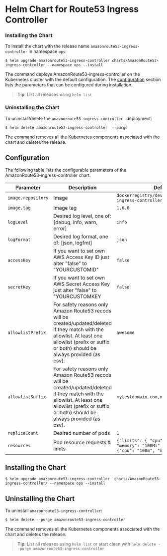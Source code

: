 # Helm Chart for Route53 Ingress Controller
### Installing the Chart

To install the chart with the release name `amazonroute53-ingress-controller` in namespace `ops`:

```console
$ helm upgrade amazonroute53-ingress-controller charts/AmazonRoute53-ingress-controller --namespace ops --install
```
The command deploys AmazonRoute53-ingress-controller on the Kubernetes cluster with the default configuration. The [configuration](#configuration) section lists the parameters that can be configured during installation.

> **Tip**: List all releases using `helm list`

### Uninstalling the Chart

To uninstall/delete the `amazonroute53-ingress-controller ` deployment:

```console
$ helm delete amazonroute53-ingress-controller  --purge
```

The command removes all the Kubernetes components associated with the chart and deletes the release.

## Configuration
The following table lists the configurable parameters of the AmazonRoute53-ingress-controller chart.

| Parameter | Description | Default |
| --- | --- | --- |
| `image.repository`                      | Image | `dockerregistry/devops/amazonroute53-ingress-controller` |
| `image.tag`                             | Image tag  | `1.6.0` |
| `logLevel`                              | Desired log level, one of: [debug, info, warn, error]  | `info` |
| `logFormat`                             | Desired log format, one of: [json, logfmt]  | `json` |
| `accessKey`                             | If you want to set own AWS Access Key ID just alter "false" to "YOURCUSTOMID"  | `false` |
| `secretKey`                             | If you want to set own AWS Secret Access Key just alter "false" to "YOURCUSTOMKEY | `false` |
| `allowlistPrefix`                       | For safety reasons only Amazon Route53 recods will be created/updated/deleted if they match with the allowlist. At least one allowlist (prefix or suffix or both) should be always provided (as csv).  | `awesome` |
| `allowlistSuffix`                       | For safety reasons only Amazon Route53 recods will be created/updated/deleted if they match with the allowlist. At least one allowlist (prefix or suffix or both) should be always provided (as csv).  | `mytestdomain.com,mytestdomain.org` |
| `replicaCount`                          | Desired number of pods | `1` |
| `resources`                             | Pod resource requests & limits | `{"limits": { "cpu": "100m", "memory": "100Mi" }, "requests": {"cpu": "100m", "memory": "100Mi" }}` |

## Installing the Chart

```console
$ helm upgrade amazonroute53-ingress-controller  charts/AmazonRoute53-ingress-controller/ --namespace ops --install
```

## Uninstalling the Chart

To uninstall `amazonroute53-ingress-controller`:

```console
$ helm delete --purge amazonroute53-ingress-controller 
```

The command removes all the Kubernetes components associated with the chart and deletes the release.

> **Tip**: List all releases using `helm list` or start clean with `helm delete --purge amazonroute53-ingress-controller`

